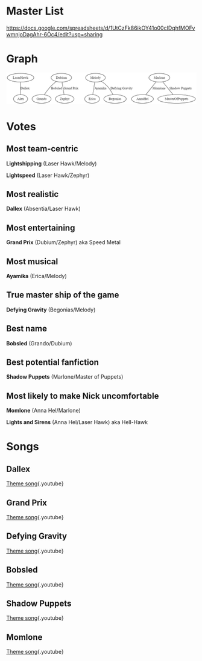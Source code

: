 <!-- TITLE: Ships -->
<!-- SUBTITLE: Let the love flow -->

# Master List
https://docs.google.com/spreadsheets/d/1UtCzFk86ikOY41o00cIDqhfMOFvwmnjoDagAhr-6Oc4/edit?usp=sharing
# Graph
![Ships](/uploads/sycamour-other/ships.png "Ships")
# Votes
## Most team-centric
**Lightshipping** (Laser Hawk/Melody)

**Lightspeed** (Laser Hawk/Zephyr)
## Most realistic
**Dallex** (Absentia/Laser Hawk)
## Most entertaining
**Grand Prix** (Dubium/Zephyr) aka Speed Metal
## Most musical
**Ayamika** (Erica/Melody)
## True master ship of the game
**Defying Gravity** (Begonias/Melody)
## Best name
**Bobsled** (Grando/Dubium)
## Best potential fanfiction
**Shadow Puppets** (Marlone/Master of Puppets)
## Most likely to make Nick uncomfortable
**Momlone** (Anna Hel/Marlone)

**Lights and Sirens** (Anna Hel/Laser Hawk) aka Hell-Hawk

# Songs
## Dallex

[Theme song](https://www.youtube.com/watch?v=FaY5-LGYJKc){.youtube}
## Grand Prix

[Theme song](https://www.youtube.com/watch?v=Y4QbJRAWvRU){.youtube}

## Defying Gravity
[Theme song](https://www.youtube.com/watch?v=Yf9Bt5WFZKs){.youtube}

## Bobsled
[Theme song](https://www.youtube.com/watch?v=swnle389UKM){.youtube}

## Shadow Puppets
[Theme song](https://www.youtube.com/watch?v=P_SlAzsXa7E){.youtube}

## Momlone
[Theme song](https://www.youtube.com/watch?v=YtKqUptJ5Fc){.youtube}
